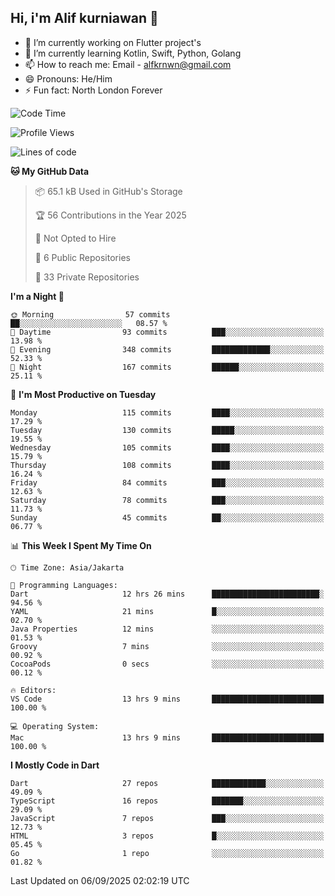 ## Hi, i'm Alif kurniawan 👋

- 🔭 I’m currently working on Flutter project's
- 🌱 I’m currently learning Kotlin, Swift, Python, Golang
- 📫 How to reach me: Email - alfkrnwn@gmail.com
- 😄 Pronouns: He/Him
- ⚡ Fun fact: North London Forever

<!--START_SECTION:waka-->
![Code Time](http://img.shields.io/badge/Code%20Time-270%20hrs%2041%20mins-blue)

![Profile Views](http://img.shields.io/badge/Profile%20Views-30-blue)

![Lines of code](https://img.shields.io/badge/From%20Hello%20World%20I%27ve%20Written-706.0%20thousand%20lines%20of%20code-blue)

**🐱 My GitHub Data** 

> 📦 65.1 kB Used in GitHub's Storage 
 > 
> 🏆 56 Contributions in the Year 2025
 > 
> 🚫 Not Opted to Hire
 > 
> 📜 6 Public Repositories 
 > 
> 🔑 33 Private Repositories 
 > 
**I'm a Night 🦉** 

```text
🌞 Morning                57 commits          ██░░░░░░░░░░░░░░░░░░░░░░░   08.57 % 
🌆 Daytime                93 commits          ███░░░░░░░░░░░░░░░░░░░░░░   13.98 % 
🌃 Evening                348 commits         █████████████░░░░░░░░░░░░   52.33 % 
🌙 Night                  167 commits         ██████░░░░░░░░░░░░░░░░░░░   25.11 % 
```
📅 **I'm Most Productive on Tuesday** 

```text
Monday                   115 commits         ████░░░░░░░░░░░░░░░░░░░░░   17.29 % 
Tuesday                  130 commits         █████░░░░░░░░░░░░░░░░░░░░   19.55 % 
Wednesday                105 commits         ████░░░░░░░░░░░░░░░░░░░░░   15.79 % 
Thursday                 108 commits         ████░░░░░░░░░░░░░░░░░░░░░   16.24 % 
Friday                   84 commits          ███░░░░░░░░░░░░░░░░░░░░░░   12.63 % 
Saturday                 78 commits          ███░░░░░░░░░░░░░░░░░░░░░░   11.73 % 
Sunday                   45 commits          ██░░░░░░░░░░░░░░░░░░░░░░░   06.77 % 
```


📊 **This Week I Spent My Time On** 

```text
🕑︎ Time Zone: Asia/Jakarta

💬 Programming Languages: 
Dart                     12 hrs 26 mins      ████████████████████████░   94.56 % 
YAML                     21 mins             █░░░░░░░░░░░░░░░░░░░░░░░░   02.70 % 
Java Properties          12 mins             ░░░░░░░░░░░░░░░░░░░░░░░░░   01.53 % 
Groovy                   7 mins              ░░░░░░░░░░░░░░░░░░░░░░░░░   00.92 % 
CocoaPods                0 secs              ░░░░░░░░░░░░░░░░░░░░░░░░░   00.12 % 

🔥 Editors: 
VS Code                  13 hrs 9 mins       █████████████████████████   100.00 % 

💻 Operating System: 
Mac                      13 hrs 9 mins       █████████████████████████   100.00 % 
```

**I Mostly Code in Dart** 

```text
Dart                     27 repos            ████████████░░░░░░░░░░░░░   49.09 % 
TypeScript               16 repos            ███████░░░░░░░░░░░░░░░░░░   29.09 % 
JavaScript               7 repos             ███░░░░░░░░░░░░░░░░░░░░░░   12.73 % 
HTML                     3 repos             █░░░░░░░░░░░░░░░░░░░░░░░░   05.45 % 
Go                       1 repo              ░░░░░░░░░░░░░░░░░░░░░░░░░   01.82 % 
```




 Last Updated on 06/09/2025 02:02:19 UTC
<!--END_SECTION:waka-->
